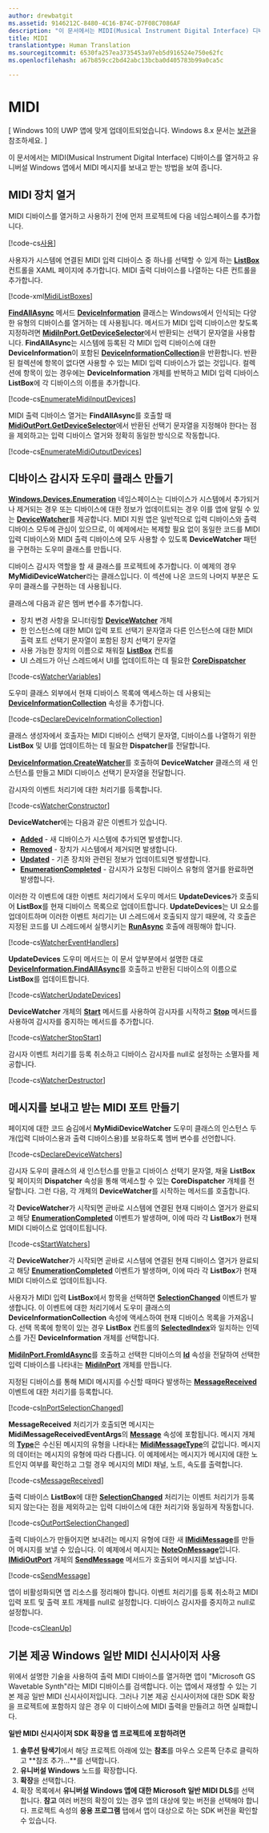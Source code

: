 ```yaml
---
author: drewbatgit
ms.assetid: 9146212C-8480-4C16-B74C-D7F08C7086AF
description: "이 문서에서는 MIDI(Musical Instrument Digital Interface) 디바이스를 열거하고 유니버설 Windows 앱에서 MIDI 메시지를 보내고 받는 방법을 보여 줍니다."
title: MIDI
translationtype: Human Translation
ms.sourcegitcommit: 6530fa257ea3735453a97eb5d916524e750e62fc
ms.openlocfilehash: a67b859cc2bd42abc13bcba0d405783b99a0ca5c

---
```


# MIDI

\[ Windows 10의 UWP 앱에 맞게 업데이트되었습니다. Windows 8.x 문서는 [보관](http://go.microsoft.com/fwlink/p/?linkid=619132)을 참조하세요. \]


이 문서에서는 MIDI(Musical Instrument Digital Interface) 디바이스를 열거하고 유니버설 Windows 앱에서 MIDI 메시지를 보내고 받는 방법을 보여 줍니다.

## MIDI 장치 열거

MIDI 디바이스를 열거하고 사용하기 전에 먼저 프로젝트에 다음 네임스페이스를 추가합니다.

[!code-cs[사용](./code/MIDIWin10/cs/MainPage.xaml.cs#SnippetUsing)]

사용자가 시스템에 연결된 MIDI 입력 디바이스 중 하나를 선택할 수 있게 하는 [**ListBox**](https://msdn.microsoft.com/library/windows/apps/br242868) 컨트롤을 XAML 페이지에 추가합니다. MIDI 출력 디바이스를 나열하는 다른 컨트롤을 추가합니다.

[!code-xml[MidiListBoxes](./code/MIDIWin10/cs/MainPage.xaml#SnippetMidiListBoxes)]

[**FindAllAsync**](https://msdn.microsoft.com/library/windows/apps/br225432) 메서드 [**DeviceInformation**](https://msdn.microsoft.com/library/windows/apps/br225393) 클래스는 Windows에서 인식되는 다양한 유형의 디바이스를 열거하는 데 사용됩니다. 메서드가 MIDI 입력 디바이스만 찾도록 지정하려면 [**MidiInPort.GetDeviceSelector**](https://msdn.microsoft.com/library/windows/apps/dn894779)에서 반환되는 선택기 문자열을 사용합니다. **FindAllAsync**는 시스템에 등록된 각 MIDI 입력 디바이스에 대한 **DeviceInformation**이 포함된 [**DeviceInformationCollection**](https://msdn.microsoft.com/library/windows/apps/br225395)을 반환합니다. 반환된 컬렉션에 항목이 없다면 사용할 수 있는 MIDI 입력 디바이스가 없는 것입니다. 컬렉션에 항목이 있는 경우에는 **DeviceInformation** 개체를 반복하고 MIDI 입력 디바이스 **ListBox**에 각 디바이스의 이름을 추가합니다.

[!code-cs[EnumerateMidiInputDevices](./code/MIDIWin10/cs/MainPage.xaml.cs#SnippetEnumerateMidiInputDevices)]

MIDI 출력 디바이스 열거는 **FindAllAsync**를 호출할 때 [**MidiOutPort.GetDeviceSelector**](https://msdn.microsoft.com/library/windows/apps/dn894845)에서 반환된 선택기 문자열을 지정해야 한다는 점을 제외하고는 입력 디바이스 열거와 정확히 동일한 방식으로 작동합니다.

[!code-cs[EnumerateMidiOutputDevices](./code/MIDIWin10/cs/MainPage.xaml.cs#SnippetEnumerateMidiOutputDevices)]

## 디바이스 감시자 도우미 클래스 만들기

[**Windows.Devices.Enumeration**](https://msdn.microsoft.com/library/windows/apps/br225459) 네임스페이스는 디바이스가 시스템에서 추가되거나 제거되는 경우 또는 디바이스에 대한 정보가 업데이트되는 경우 이를 앱에 알릴 수 있는 [**DeviceWatcher**](https://msdn.microsoft.com/library/windows/apps/br225446)를 제공합니다. MIDI 지원 앱은 일반적으로 입력 디바이스와 출력 디바이스 모두에 관심이 있으므로, 이 예제에서는 복제할 필요 없이 동일한 코드를 MIDI 입력 디바이스와 MIDI 출력 디바이스에 모두 사용할 수 있도록 **DeviceWatcher** 패턴을 구현하는 도우미 클래스를 만듭니다.

디바이스 감시자 역할을 할 새 클래스를 프로젝트에 추가합니다. 이 예제의 경우 **MyMidiDeviceWatcher**라는 클래스입니다. 이 섹션에 나온 코드의 나머지 부분은 도우미 클래스를 구현하는 데 사용됩니다.

클래스에 다음과 같은 멤버 변수를 추가합니다.

-   장치 변경 사항을 모니터링할 [**DeviceWatcher**](https://msdn.microsoft.com/library/windows/apps/br225446) 개체
-   한 인스턴스에 대한 MIDI 입력 포트 선택기 문자열과 다른 인스턴스에 대한 MIDI 출력 포트 선택기 문자열이 포함된 장치 선택기 문자열
-   사용 가능한 장치의 이름으로 채워질 [**ListBox**](https://msdn.microsoft.com/library/windows/apps/br242868) 컨트롤
-   UI 스레드가 아닌 스레드에서 UI를 업데이트하는 데 필요한 [**CoreDispatcher**](https://msdn.microsoft.com/library/windows/apps/br208211)

[!code-cs[WatcherVariables](./code/MIDIWin10/cs/MyMidiDeviceWatcher.cs#SnippetWatcherVariables)]

도우미 클래스 외부에서 현재 디바이스 목록에 액세스하는 데 사용되는 [**DeviceInformationCollection**](https://msdn.microsoft.com/library/windows/apps/br225395) 속성을 추가합니다.

[!code-cs[DeclareDeviceInformationCollection](./code/MIDIWin10/cs/MyMidiDeviceWatcher.cs#SnippetDeclareDeviceInformationCollection)]

클래스 생성자에서 호출자는 MIDI 디바이스 선택기 문자열, 디바이스를 나열하기 위한 **ListBox** 및 UI를 업데이트하는 데 필요한 **Dispatcher**를 전달합니다.

[**DeviceInformation.CreateWatcher**](https://msdn.microsoft.com/library/windows/apps/br225427)를 호출하여 **DeviceWatcher** 클래스의 새 인스턴스를 만들고 MIDI 디바이스 선택기 문자열을 전달합니다.

감시자의 이벤트 처리기에 대한 처리기를 등록합니다.

[!code-cs[WatcherConstructor](./code/MIDIWin10/cs/MyMidiDeviceWatcher.cs#SnippetWatcherConstructor)]

**DeviceWatcher**에는 다음과 같은 이벤트가 있습니다.

-   [**Added**](https://msdn.microsoft.com/library/windows/apps/br225450) - 새 디바이스가 시스템에 추가되면 발생합니다.
-   [**Removed**](https://msdn.microsoft.com/library/windows/apps/br225453) - 장치가 시스템에서 제거되면 발생합니다.
-   [**Updated**](https://msdn.microsoft.com/library/windows/apps/br225458) - 기존 장치와 관련된 정보가 업데이트되면 발생합니다.
-   [**EnumerationCompleted**](https://msdn.microsoft.com/library/windows/apps/br225451) - 감시자가 요청된 디바이스 유형의 열거를 완료하면 발생합니다.

이러한 각 이벤트에 대한 이벤트 처리기에서 도우미 메서드 **UpdateDevices**가 호출되어 **ListBox**를 현재 디바이스 목록으로 업데이트합니다. **UpdateDevices**는 UI 요소를 업데이트하며 이러한 이벤트 처리기는 UI 스레드에서 호출되지 않기 때문에, 각 호출은 지정된 코드를 UI 스레드에서 실행시키는 [**RunAsync**](https://msdn.microsoft.com/library/windows/apps/hh750317) 호출에 래핑해야 합니다.

[!code-cs[WatcherEventHandlers](./code/MIDIWin10/cs/MyMidiDeviceWatcher.cs#SnippetWatcherEventHandlers)]

**UpdateDevices** 도우미 메서드는 이 문서 앞부분에서 설명한 대로 [**DeviceInformation.FindAllAsync**](https://msdn.microsoft.com/library/windows/apps/br225432)를 호출하고 반환된 디바이스의 이름으로 **ListBox**를 업데이트합니다.

[!code-cs[WatcherUpdateDevices](./code/MIDIWin10/cs/MyMidiDeviceWatcher.cs#SnippetWatcherUpdateDevices)]

**DeviceWatcher** 개체의 [**Start**](https://msdn.microsoft.com/library/windows/apps/br225454) 메서드를 사용하여 감시자를 시작하고 [**Stop**](https://msdn.microsoft.com/library/windows/apps/br225456) 메서드를 사용하여 감시자를 중지하는 메서드를 추가합니다.

[!code-cs[WatcherStopStart](./code/MIDIWin10/cs/MyMidiDeviceWatcher.cs#SnippetWatcherStopStart)]

감시자 이벤트 처리기를 등록 취소하고 디바이스 감시자를 null로 설정하는 소멸자를 제공합니다.

[!code-cs[WatcherDestructor](./code/MIDIWin10/cs/MyMidiDeviceWatcher.cs#SnippetWatcherDestructor)]

## 메시지를 보내고 받는 MIDI 포트 만들기

페이지에 대한 코드 숨김에서 **MyMidiDeviceWatcher** 도우미 클래스의 인스턴스 두 개(입력 디바이스용과 출력 디바이스용)를 보유하도록 멤버 변수를 선언합니다.

[!code-cs[DeclareDeviceWatchers](./code/MIDIWin10/cs/MainPage.xaml.cs#SnippetDeclareDeviceWatchers)]

감시자 도우미 클래스의 새 인스턴스를 만들고 디바이스 선택기 문자열, 채울 **ListBox** 및 페이지의 **Dispatcher** 속성을 통해 액세스할 수 있는 **CoreDispatcher** 개체를 전달합니다. 그런 다음, 각 개체의 **DeviceWatcher**를 시작하는 메서드를 호출합니다.

각 **DeviceWatcher**가 시작되면 곧바로 시스템에 연결된 현재 디바이스 열거가 완료되고 해당 [**EnumerationCompleted**](https://msdn.microsoft.com/library/windows/apps/br225451) 이벤트가 발생하며, 이에 따라 각 **ListBox**가 현재 MIDI 디바이스로 업데이트됩니다.

[!code-cs[StartWatchers](./code/MIDIWin10/cs/MainPage.xaml.cs#SnippetStartWatchers)]

각 **DeviceWatcher**가 시작되면 곧바로 시스템에 연결된 현재 디바이스 열거가 완료되고 해당 [**EnumerationCompleted**](https://msdn.microsoft.com/library/windows/apps/br225451) 이벤트가 발생하며, 이에 따라 각 **ListBox**가 현재 MIDI 디바이스로 업데이트됩니다.

사용자가 MIDI 입력 **ListBox**에서 항목을 선택하면 [**SelectionChanged**](https://msdn.microsoft.com/library/windows/apps/br209776) 이벤트가 발생합니다. 이 이벤트에 대한 처리기에서 도우미 클래스의 **DeviceInformationCollection** 속성에 액세스하여 현재 디바이스 목록을 가져옵니다. 선택 목록에 항목이 있는 경우 **ListBox** 컨트롤의 [**SelectedIndex**](https://msdn.microsoft.com/library/windows/apps/br209768)와 일치하는 인덱스를 가진 **DeviceInformation** 개체를 선택합니다.

[**MidiInPort.FromIdAsync**](https://msdn.microsoft.com/library/windows/apps/dn894776)를 호출하고 선택한 디바이스의 [**Id**](https://msdn.microsoft.com/library/windows/apps/br225437) 속성을 전달하여 선택한 입력 디바이스를 나타내는 [**MidiInPort**](https://msdn.microsoft.com/library/windows/apps/dn894770) 개체를 만듭니다.

지정된 디바이스를 통해 MIDI 메시지를 수신할 때마다 발생하는 [**MessageReceived**](https://msdn.microsoft.com/library/windows/apps/dn894781) 이벤트에 대한 처리기를 등록합니다.

[!code-cs[InPortSelectionChanged](./code/MIDIWin10/cs/MainPage.xaml.cs#SnippetInPortSelectionChanged)]

**MessageReceived** 처리기가 호출되면 메시지는 **MidiMessageReceivedEventArgs**의 [**Message**](https://msdn.microsoft.com/library/windows/apps/dn894783) 속성에 포함됩니다. 메시지 개체의 [**Type**](https://msdn.microsoft.com/library/windows/apps/dn894726)은 수신된 메시지의 유형을 나타내는 [**MidiMessageType**](https://msdn.microsoft.com/library/windows/apps/dn894786)의 값입니다. 메시지의 데이터는 메시지의 유형에 따라 다릅니다. 이 예제에서는 메시지가 메시지에 대한 노트인지 여부를 확인하고 그럴 경우 메시지의 MIDI 채널, 노트, 속도를 출력합니다.

[!code-cs[MessageReceived](./code/MIDIWin10/cs/MainPage.xaml.cs#SnippetMessageReceived)]

출력 디바이스 **ListBox**에 대한 [**SelectionChanged**](https://msdn.microsoft.com/library/windows/apps/br209776) 처리기는 이벤트 처리기가 등록되지 않는다는 점을 제외하고는 입력 디바이스에 대한 처리기와 동일하게 작동합니다.

[!code-cs[OutPortSelectionChanged](./code/MIDIWin10/cs/MainPage.xaml.cs#SnippetOutPortSelectionChanged)]

출력 디바이스가 만들어지면 보내려는 메시지 유형에 대한 새 [**IMidiMessage**](https://msdn.microsoft.com/library/windows/apps/dn911508)를 만들어 메시지를 보낼 수 있습니다. 이 예제에서 메시지는 [**NoteOnMessage**](https://msdn.microsoft.com/library/windows/apps/dn894817)입니다. [**IMidiOutPort**](https://msdn.microsoft.com/library/windows/apps/dn894727) 개체의 [**SendMessage**](https://msdn.microsoft.com/library/windows/apps/dn894730) 메서드가 호출되어 메시지를 보냅니다.

[!code-cs[SendMessage](./code/MIDIWin10/cs/MainPage.xaml.cs#SnippetSendMessage)]

앱이 비활성화되면 앱 리소스를 정리해야 합니다. 이벤트 처리기를 등록 취소하고 MIDI 입력 포트 및 출력 포트 개체를 null로 설정합니다. 디바이스 감시자를 중지하고 null로 설정합니다.

[!code-cs[CleanUp](./code/MIDIWin10/cs/MainPage.xaml.cs#SnippetCleanUp)]

## 기본 제공 Windows 일반 MIDI 신시사이저 사용

위에서 설명한 기술을 사용하여 출력 MIDI 디바이스를 열거하면 앱이 "Microsoft GS Wavetable Synth"라는 MIDI 디바이스를 검색합니다. 이는 앱에서 재생할 수 있는 기본 제공 일반 MIDI 신시사이저입니다. 그러나 기본 제공 신시사이저에 대한 SDK 확장을 프로젝트에 포함하지 않은 경우 이 디바이스에 MIDI 출력을 만들려고 하면 실패합니다.

**일반 MIDI 신시사이저 SDK 확장을 앱 프로젝트에 포함하려면**

1.  **솔루션 탐색기**에서 해당 프로젝트 아래에 있는 **참조**를 마우스 오른쪽 단추로 클릭하고 **참조 추가...**를 선택합니다.
2.  **유니버설 Windows** 노드를 확장합니다.
3.  **확장**을 선택합니다.
4.  확장 목록에서 **유니버설 Windows 앱에 대한 Microsoft 일반 MIDI DLS**를 선택합니다.
    **참고** 여러 버전의 확장이 있는 경우 앱의 대상에 맞는 버전을 선택해야 합니다. 프로젝트 속성의 **응용 프로그램** 탭에서 앱이 대상으로 하는 SDK 버전을 확인할 수 있습니다.

 

 







<!--HONumber=Jun16_HO4-->


